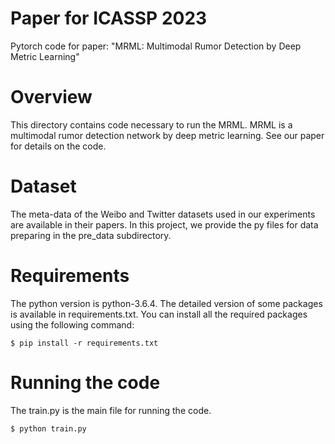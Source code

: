 # Paper for ICASSP 2023
Pytorch code for paper: "MRML: Multimodal Rumor Detection by Deep Metric Learning"

# Overview
This directory contains code necessary to run the MRML. MRML is a multimodal rumor detection network by deep metric learning. See our paper for details on the code.

# Dataset
The meta-data of the Weibo and Twitter datasets used in our experiments are available in their papers. 
In this project, we provide the py files for data preparing in the pre_data subdirectory. 

# Requirements
The python version is python-3.6.4. The detailed version of some packages is available in requirements.txt.
You can install all the required packages using the following command:
```
$ pip install -r requirements.txt
```

# Running the code
The train.py is the main file for running the code.
```
$ python train.py
```
